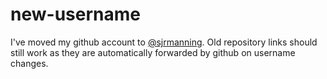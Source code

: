 # new-username
I've moved my github account to [@sjrmanning](https://github.com/sjrmanning). Old repository links should still work as they are automatically forwarded by github on username changes.
